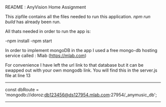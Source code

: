 README : AnyVision Home Assignment

This zipfile contains all the files needed to run this application.
*npm run build* has already been run.

All thats needed in order to run the app is:

-npm install
-npm start

In order to implement mongoDB in the app I used a free mongo-db hosting service called : Mlab (https://mlab.com)

For convenience I have left the url link to that database but it can be swapped out with your own mongodb link.
You will find this in the server.js file at line 13
****
const dbRoute = 'mongodb://idoroz:db123456@ds127954.mlab.com:27954/_anymusic_db';
****